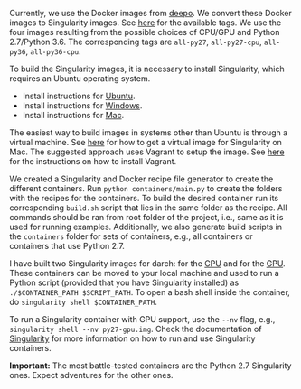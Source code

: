 Currently, we use the Docker images from [deepo](https://github.com/ufoym/deepo).
We convert these Docker images to Singularity images.
See [here](https://github.com/ufoym/deepo#tags) for the available
tags.
We use the four images resulting from the possible choices of CPU/GPU and
Python 2.7/Python 3.6.
The corresponding tags are `all-py27`, `all-py27-cpu`, `all-py36`, `all-py36-cpu`.

To build the Singularity images, it is necessary to install Singularity, which
requires an Ubuntu operating system.
* Install instructions for [Ubuntu](http://singularity.lbl.gov/install-linux).
* Install instructions for [Windows](http://singularity.lbl.gov/install-windows).
* Install instructions for [Mac](http://singularity.lbl.gov/install-mac).

The easiest way to build images in systems other than Ubuntu is through a
virtual machine.
See [here](http://singularity.lbl.gov/install-mac#option-1-singularityware-vagrant-box)
for how to get a virtual image for Singularity on Mac.
The suggested approach uses Vagrant to setup the image.
See [here](https://www.vagrantup.com/docs/installation/)
for the instructions on how to install Vagrant.

We created a Singularity and Docker recipe file generator to create the different
containers. Run `python containers/main.py` to create the folders with the recipes
for the containers. To build the desired container run its corresponding `build.sh`
script that lies in the same folder as the recipe. All commands should
be ran from root folder of the project, i.e., same as it is used for running examples.
Additionally, we also generate build scripts in the `containers` folder for
sets of containers, e.g., all containers or containers that use Python 2.7.

I have built two Singularity images for darch: for the
[CPU](https://www.cs.cmu.edu/~negrinho/darch/containers/darch-py27-cpu.img)
 and for the
[GPU](https://www.cs.cmu.edu/~negrinho/darch/containers/darch-py27-gpu.img).
These containers can be moved to your local machine and used to run a Python script
(provided that you have Singularity installed)
as `./$CONTAINER_PATH $SCRIPT_PATH`. To open a bash shell inside the container,
do `singularity shell $CONTAINER_PATH`.

To run a Singularity container with GPU support, use the `--nv` flag, e.g.,
`singularity shell --nv py27-gpu.img`.
Check the documentation of [Singularity](http://singularity.lbl.gov/docs-usage)
for more information on how to run and use Singularity containers.

**Important:** The most battle-tested containers are the Python 2.7 Singularity
ones. Expect adventures for the other ones.